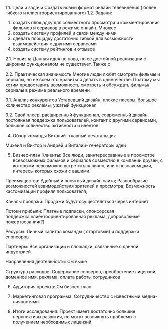 1.1. Цели и задачи
Создать новый формат онлайн телевидения ( более гибкого и клиентоориентированного)
1.2. Задачи:
1) создать площадку для совместного просмотра и комментирования фильмов и сериалов в режиме онлайн.
Множес
2) создать систему профилей и связи между ними
3) сделать площадку достаточно гибкой для возможности взаимодействия с другими сервисами
4) создать систему рейтингов и отзывов

2.1. Новизна
Данная идея не нова, но ее достойной реализации с широким функционалом не существует. Также с

2.2. Практическая значимость
Многие люди любят смотреть фильмы и сериалы, но не всем это нравиться делать в одиночестве.
Поэтому мы хотим предоставить возможность смотреть и обсуждать фильмы/сериалы в режиме реального времени

3.1. Анализ конкурентов
Устаревший дизайн, плохие плееры, большое количество рекламы, ужатый функционал

3.2. Свой плеер, расширенный функционал, современный дизайн, постоянная поддержка пользователей, контакт с другими сервисами,
большое количество активности и ивентов

4. Обзор команды
Виталий- главный печатальщик

Михеил и Виктор и Андрей и Виталий- генераторы идей

5. Бизнес-план
Клиенты:
Все люди, заинтересованные в просмотре всевозможных фильмов и сериалов совместно в компании друзей, с которыми невозможно встретиться лично, или с незнакомцами, интересы которых схожи с вашими.

Преимущества:
Удобный и понятный дизайн сайта;
Разнообразие возможностей взаимодействия зрителей и просмотра;
Возможность кастомизации профиля пользователя;

Каналы продажи:
Продажи будут осуществляться через интернет

Потоки прибыли:
Платные подписки, спонсорская поддержка,клиентоориентированная реклама, добровольные пожертвования(?)

Ресурсы:
Личный капитал команды ( стартовый) и поддержка спонсоров

Партнеры:
Все организации и площадки, связанные с данной индустрией

Направления деятельности:
См выше

Структура расходов:
Содержание серверов, преобретение лицензий, доменное имя, реклама, оплата работы сотрудников

6. Аудитория проекта:
См бизнес-план

7. Маркетинговая программа:
Сотрудничество с известными медиа-личностями

8. Итоги исследования:
Проект имеет достаточно большие перспективы развития, но могут возникнуть проблемы с получением необходимых лицензий
